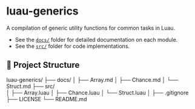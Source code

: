 # luau-generics

A compilation of generic utility functions for common tasks in Luau.

- See the [`docs/`](docs/) folder for detailed documentation on each module.
- See the [`src/`](src/) folder for code implementations.

## 📁 Project Structure

luau-generics/
├── docs/
│   ├── Array.md
│   ├── Chance.md
│   └── Struct.md
├── src/          
│   ├── Array.luau
│   ├── Chance.luau
│   └── Struct.luau
│
├── .gitignore
├── LICENSE
└── README.md 

